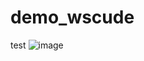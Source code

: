 # demo_wscude
test
![image](https://github.com/user-attachments/assets/7ed090b5-e24d-4eaa-b4e2-a77a35b4cc37)
